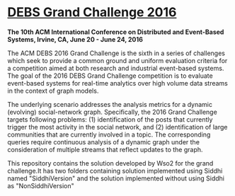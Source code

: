 # [DEBS Grand Challenge 2016](http://www.ics.uci.edu/~debs2016/call-grand-challenge.html)
**The 10th ACM International Conference on Distributed and Event-Based Systems, Irvine, CA, June 20 - June 24, 2016**

The ACM DEBS 2016 Grand Challenge is the sixth in a series of challenges which seek to provide a common ground and uniform evaluation criteria for a competition aimed at both research and industrial event-based systems. The goal of the 2016 DEBS Grand Challenge competition is to evaluate event-based systems for real-time analytics over high volume data streams in the context of graph models.

The underlying scenario addresses the analysis metrics for a dynamic (evolving) social-network graph. Specifically, the 2016 Grand Challenge targets following problems: 
(1) identification of the posts that currently trigger the most activity in the social network, and 
(2) identification of large communities that are currently involved in a topic. The corresponding queries require continuous analysis of a dynamic graph under the consideration of multiple streams that reflect updates to the graph.

This repository contains the solution developed by Wso2 for the grand challenge.It has two folders containing solution implemented using Siddhi named "SiddhiVersion" and the solution implemented without using Siddhi as "NonSiddhiVersion"



